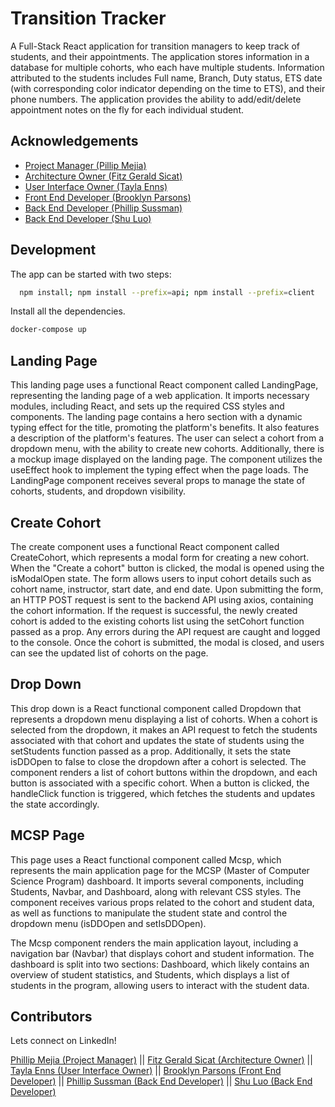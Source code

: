 
# Transition Tracker

A Full-Stack React application for transition managers to keep track of students, and their appointments. The application stores information in a database for multiple cohorts, who each have multiple students. Information attributed to the students includes Full name, Branch, Duty status, ETS date (with corresponding color indicator depending on the time to ETS), and their phone numbers. The application provides the ability to add/edit/delete appointment notes on the fly for each individual student.


## Acknowledgements

 - [Project Manager (Pillip Mejia)](https://github.com/oscarmejia1776)
 - [Architecture Owner (Fitz Gerald Sicat)](https://github.com/gfitzsicat)
 - [User Interface Owner (Tayla Enns)](https://github.com/taylaenns8)
 - [Front End Developer (Brooklyn Parsons)](https://github.com/Brooklyn-Parsons)
 - [Back End Developer (Phillip Sussman)](https://github.com/Sussman-P)
 - [Back End Developer (Shu Luo)](https://github.com/luo-s)


## Development 

The app can be started with two steps:

```bash
  npm install; npm install --prefix=api; npm install --prefix=client
```
Install all the dependencies. 
```bash
docker-compose up
```
## Landing Page


This landing page uses a functional React component called LandingPage, representing the landing page of a web application. It imports necessary modules, including React, and sets up the required CSS styles and components. The landing page contains a hero section with a dynamic typing effect for the title, promoting the platform's benefits. It also features a description of the platform's features. The user can select a cohort from a dropdown menu, with the ability to create new cohorts. Additionally, there is a mockup image displayed on the landing page. The component utilizes the useEffect hook to implement the typing effect when the page loads. The LandingPage component receives several props to manage the state of cohorts, students, and dropdown visibility.
## Create Cohort


The create component uses a functional React component called CreateCohort, which represents a modal form for creating a new cohort. When the "Create a cohort" button is clicked, the modal is opened using the isModalOpen state. The form allows users to input cohort details such as cohort name, instructor, start date, and end date. Upon submitting the form, an HTTP POST request is sent to the backend API using axios, containing the cohort information. If the request is successful, the newly created cohort is added to the existing cohorts list using the setCohort function passed as a prop. Any errors during the API request are caught and logged to the console. Once the cohort is submitted, the modal is closed, and users can see the updated list of cohorts on the page.
## Drop Down

This drop down is a React functional component called Dropdown that represents a dropdown menu displaying a list of cohorts. When a cohort is selected from the dropdown, it makes an API request to fetch the students associated with that cohort and updates the state of students using the setStudents function passed as a prop. Additionally, it sets the state isDDOpen to false to close the dropdown after a cohort is selected. The component renders a list of cohort buttons within the dropdown, and each button is associated with a specific cohort. When a button is clicked, the handleClick function is triggered, which fetches the students and updates the state accordingly.
## MCSP Page

This page uses a React functional component called Mcsp, which represents the main application page for the MCSP (Master of Computer Science Program) dashboard. It imports several components, including Students, Navbar, and Dashboard, along with relevant CSS styles. The component receives various props related to the cohort and student data, as well as functions to manipulate the student state and control the dropdown menu (isDDOpen and setIsDDOpen).

The Mcsp component renders the main application layout, including a navigation bar (Navbar) that displays cohort and student information. The dashboard is split into two sections: Dashboard, which likely contains an overview of student statistics, and Students, which displays a list of students in the program, allowing users to interact with the student data.
## Contributors

Lets connect on LinkedIn!

  [Phillip Mejia (Project Manager)](https://www.linkedin.com/in/phillipmejia1776/) || [Fitz Gerald Sicat (Architecture Owner)](https://www.linkedin.com/in/fitz-gerald-sicat/) || [Tayla Enns (User Interface Owner)](https://www.linkedin.com/in/tayla-enns/) || [Brooklyn Parsons (Front End Developer)](https://www.linkedin.com/in/brooklyn-parsons-17051925b/) || [Phillip Sussman (Back End Developer)](https://www.linkedin.com/in/phillipsussman/) || [Shu Luo (Back End Developer)](https://www.linkedin.com/in/shuluo/)
